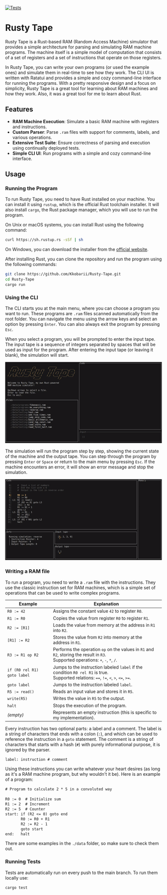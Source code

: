 [![Tests](https://github.com/Kkobarii/Rusty-Tape/actions/workflows/tests.yml/badge.svg)](https://github.com/Kkobarii/Rusty-Tape/actions/workflows/tests.yml)

# Rusty Tape

Rusty Tape is a Rust-based RAM (Random Access Machine) simulator that provides a simple architecture for parsing and simulating RAM machine programs.
The machine itself is a simple model of computation that consists of a set of registers and a set of instructions that operate on those registers.

In Rusty Tape, you can write your own programs (or used the example ones) and simulate them in real-time to see how they work.
The CLI UI is written with Ratatui and provides a simple and cozy command-line interface for running the programs.
With a pretty responsive design and a focus on simplicity, Rusty Tape is a great tool for learning about RAM machines and how they work.
Also, it was a great tool for me to learn about Rust.

## Features

- **RAM Machine Execution**: Simulate a basic RAM machine with registers and instructions.
- **Custom Parser**: Parse `.ram` files with support for comments, labels, and various operations.
- **Extensive Test Suite**: Ensure correctness of parsing and execution using continually deployed tests.
- **Simple CLI UI**: Run programs with a simple and cozy command-line interface.

## Usage

### Running the Program

To run Rusty Tape, you need to have Rust installed on your machine. You can install it using `rustup`, which is the official Rust toolchain installer. It will also install `cargo`, the Rust package manager, which you will use to run the program.

On Unix or macOS systems, you can install Rust using the following command:
```bash
curl https://sh.rustup.rs -sSf | sh
```

On Windows, you can download the installer from the [official website](https://www.rust-lang.org/tools/install).

After installing Rust, you can clone the repository and run the program using the following commands:
```bash
git clone https://github.com/Kkobarii/Rusty-Tape.git
cd Rusty-Tape
cargo run
```

### Using the CLI

The CLI starts you at the main menu, where you can choose a program you want to run.
These programs are `.ram` files scanned automatically from the root folder.
You can navigate the menu using the arrow keys and select an option by pressing `Enter`.
You can also always exit the program by pressing `Esc`.

When you select a program, you will be prompted to enter the input tape.
The input tape is a sequence of integers separated by spaces that will be used as input for the program.
After entering the input tape (or leaving it blank), the simulation will start.

![Menu](gif/menu.gif)

The simulation will run the program step by step, showing the current state of the machine and the output tape.
You can step through the program by pressing `Enter` or `Space` or return to the main menu by pressing `Esc`.
If the machine encounters an error, it will show an error message and stop the simulation.

![Simulation](gif/simulation.gif)

### Writing a RAM file
To run a program, you need to write a `.ram` file with the instructions. They use the classic instruction set for RAM machines, which is a simple set of operations that can be used to write complex programs.

| Example                     | Explanation                                                                                                                              |
|-----------------------------|------------------------------------------------------------------------------------------------------------------------------------------|
| `R0 := 42`                  | Assigns the constant value `42` to register `R0`.                                                                                        |
| `R1 := R0`                  | Copies the value from register `R0` to register `R1`.                                                                                    |
| `R2 := [R1]`                | Loads the value from memory at the address in `R1` into `R2`.                                                                            |
| `[R1] := R2`                | Stores the value from `R2` into memory at the address in `R1`.                                                                           |
| `R3 := R1 op R2`            | Performs the operation `op` on the values in `R1` and `R2`, storing the result in `R3`.<br>Supported operations: `+`, `-`, `*`, `/`.     |
| `if (R0 rel R1) goto label` | Jumps to the instruction labeled `label` if the condition `R0 rel R1` is true.<br>Supported relations: `==`, `!=`, `<`, `>`, `<=`, `>=`. |
| `goto label`                | Jumps to the instruction labeled `label`.                                                                                                |
| `R5 := read()`              | Reads an input value and stores it in `R5`.                                                                                              |
| `write(R5)`                 | Writes the value in `R5` to the output.                                                                                                  |
| `halt`                      | Stops the execution of the program.                                                                                                      |
| *(empty)*                   | Represents an empty instruction (this is specific to my implementation).                                                                 |

Every instruction has two optional parts: a label and a comment. 
The label is a string of characters that ends with a colon (`:`), and which can be used to reference the instruction in a `goto` statement. 
The comment is a string of characters that starts with a hash (`#`) with purely informational purpose, it is ignored by the parser.

```
label: instruction # comment
```

Using these instructions you can write whatever your heart desires (as long as it's a RAM machine program, but why wouldn't it be).
Here is an example of a program:

```
# Program to calculate 2 * 5 in a convoluted way

R0 := 0  # Initialize sum
R1 := 2  # Increment
R2 := 5  # Counter
start: if (R2 <= 0) goto end
       R0 := R0 + R1
       R2 := R2 - 1
       goto start
end:   halt
```

There are some examples in the `./data` folder, so make sure to check them out.

### Running Tests
Tests are automatically run on every push to the main branch. To run them locally use:

```bash
cargo test
```
